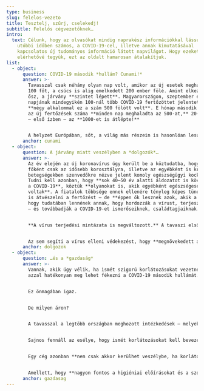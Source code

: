 ```yaml
---
type: business
slug: felelos-vezeto
title: Tesztelj, szűrj, cselekedj!
subtitle: Felelős cégvezetőknek…
intro:
  text: Célunk, hogy az olvasókat mindig naprakész információkkal lássuk el. Az
    utóbbi időben számos, a COVID-19-cel, illetve annak kimutatásával
    kapcsolatos új tudományos információ látott napvilágot. Hogy ezeket is
    elérhetővé tegyük, ezt az oldalt hamarosan átalakítjuk.
list:
  - object:
      question: COVID-19 második *hullám? Cunami!*
      answer: >-
        Tavasszal csak néhány olyan nap volt, amikor az új esetek meghaladták a
        100 főt, a csúcs is alig emelkedett 200 ember fölé. Amint elkezdődött az
        ősz, a járvány **szintet lépett**. Magyarországon, szeptember első 10
        napjának mindegyikén 100-nál több COVID-19 fertőzöttet jelentettek,
        **négy alkalommal ez a szám 500 fölött volt**. E hónap második felében
        az új fertőzések száma **minden nap meghaladta az 500-at,** 20-án pedig
        – első ízben – az **1000-et is átlépte!**


        A helyzet Európában, sőt, a világ más részein is hasonlóan lesújtó. [Ezen az oldalon](https://covid19.healthdata.org/global?view=total-deaths&tab=trend) nyomon lehet követni, hogy különböző forgatókönyvek mellett hogyan fognak alakulni 2020 végéig a COVID-19 okozta halálozási arányok. Az előrejelzések alapján még ismételt korlátozások mellett is 2 millió főre kell számítani, ám ha az alapvető szociális érintkezési szabályok sem teljesülnek, ez a 3 millió főt is elérheti. A COVID-19 világjárvánnyal kapcsolatos naprakész nemzetközi adatokat többek között a https://ourworldindata.org/coronavirus/ oldalon lehet megtalálni. Bármelyik ország statisztikái megtekinthetőek, a magyar adatok ide kattintva nézhetőek meg: [link](https://ourworldindata.org/coronavirus/country/hungary?country=~HUN).
      anchor: cunami
  - object:
      question: A járvány miatt veszélyben a *dolgozók*…
      answer: >-
        Az év elején az új koronavírus úgy került be a köztudatba, hogy az
        főként csak az idősebb korosztályra, illetve az egyébként is krónikus
        betegségekben szenvedőkre nézve jelent komoly egészségügyi kockázatot.
        Tudni kell azonban, hogy **sok 40–50 év alatti áldozatot is követelt már
        a COVID-19**, köztük **olyanokat is, akik egyébként egészségesek
        voltak**. A fiatalok többsége ennek ellenére tényleg képes tünetmentesen
        is átvészelni a fertőzést – de **éppen ők lesznek azok, akik a nélkül,
        hogy tudatában lennének annak, hogy hordozzák a vírust, terjesztik azt**
        – és továbbadják a COVID-19-et ismerőseiknek, családtagjaiknak.


        **A vírus terjedési mintázata is megváltozott.** A tavaszi első hullám során a COVID-19 esetek többségét főként idősotthonokból, egészségügyi intézményekből jelentették. Most viszont **az új koronavírus már mindenütt jelen van: iskolákban, vállalatoknál, hivatalokban is**. Amíg a fertőzöttek átlagéletkora tavasszal 67 év volt, a második hullám során ez [26 évre csökkent](https://www.portfolio.hu/gazdasag/20200904/koronavirus-26-ev-az-uj-magyar-fertozottek-atlageletkora-447308) – vagyis, a vírus legintenzívebben **a tanulók és a dolgozók között terjed**.


        Az sem segíti a vírus elleni védekezést, hogy **megnövekedett azok száma is, akik megkérdőjelezik a védekezés fontosságát, elbagatellizálják a COVID-19 okozta veszélyt, vagy akár a vírus létezését is tagadják**. Akik még a legalapvetőbb szabályokat – a maszk viselését, a rendelkezésre bocsátott fertőtlenítő használatát, vagy a szociális érintkezés ajánlásait – is megszegik, **felelőtlen magatartásukkal gyorsítják a vírus terjedését**.
      anchor: dolgozok
  - object:
      question: …és a *gazdaság*
      answer: >-
        Vannak, akik úgy vélik, ha ismét szigorú korlátozásokat vezetnek be,
        azzal hatékonyan meg lehet fékezni a COVID-19 második hullámát.


        Ez önmagában igaz.


        De milyen áron?


        A tavasszal a legtöbb országban meghozott intézkedések – melyek közül néhány nyáron is életben volt – **egész szektorokat bénítottak meg**: a vendéglátás, a turizmus, a rendezvényszervezés bevétele töredékére esett vissza. **Rengeteg intézmény, vállalat, üzlet kénytelen volt időlegesen bezárni**, ami tragikusan hatott az emberekre és a gazdasági szereplőkre nézve is. **Több százezer ember veszítette el időlegesen vagy véglegesen a munkáját;** rengeteg embernél a kijárási korlátozások fogyasztási korlátozásokkal is együtt kellett, hogy járjanak. Mindez természetesen a többi gazdasági szereplőre is hatást gyakorolt – aminek következményeként a COVID-19 elleni védekezés **a gazdasági világválságokhoz mérhető visszaesést okozott**.


        Sajnos fennáll az esélye, hogy ismét korlátozásokat kell bevezetni. Ám, éppen a tavaszi tapasztalatok miatt **a legtöbb ország, így Magyarország is igyekszik elkerülni, hogy meg kelljen ismételni a szigorú intézkedéseket**. Nem volna optimális megoldás, ha a COVID-19 okozta tragédiát csak egy pusztító gazdasági tragédia árán lehetne elkerülni!


        Egy cég azonban **nem csak akkor kerülhet veszélybe, ha korlátozásokat vezetnek be**. Ha ugyanis **megjelenik a dolgozók közt a vírus**, nagy az esélye, hogy az első fertőzötteknek nem, vagy csak nagyon enyhe tüneteik lesznek – ezért nem is lesznek tudatában, hogy megfertőzik a munkatársaikat is. A COVID-19 tehát egészen addig **észrevétlenül terjedhet** az emberek között, amíg valakinél nem **jelentkeznek a súlyos tünetek**. Ekkor viszont már csak a **dolgozók nagy részének, vagy akár összességének a hazaküldésével** lehet megoldani a helyzetet, ami **csökkenő termelést**, vagy, legrosszabb esetben, **létszámhiány, illetve betegség miatt történő teljes leállást eredményez!**


        Amellett, hogy **nagyon fontos a higiéniai előírásokat és a szociális érintkezés szabályait betartani**, a vírus terjedését **hatékonyan lassítja a rendszeres és módszeres tesztelés is**, hiszen e módszerrel **azonosítani lehet a fertőzötteket**, akiket elkülönítve meggátolható, hogy terjesszék a megbetegedést – és **megőrizhető a munkatársak többségének az egészsége**.
      anchor: gazdasag
---
```


